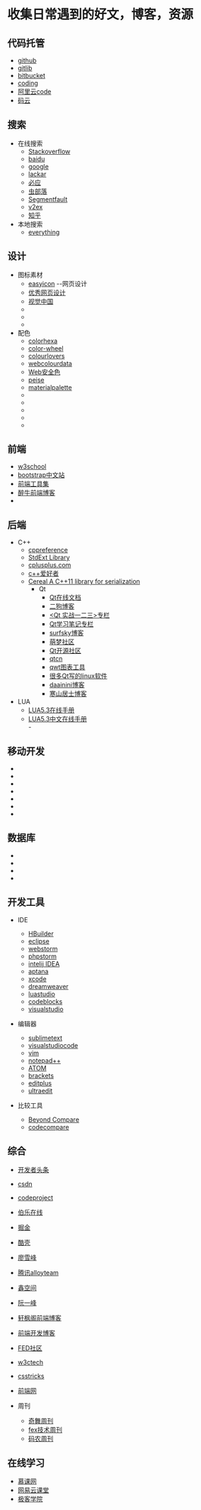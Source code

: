 # 收集日常遇到的好文，博客，资源

## 代码托管

- [github](https://github.com)
- [gitlib](https://about.gitlab.com/)
- [bitbucket](https://bitbucket.org/)
- [coding](https://coding.net/)
- [阿里云code](https://code.aliyun.com/)
- [码云](https://git.oschina.net/)

## 搜索
- 在线搜索
    - [Stackoverflow](http://stackoverflow.com/)
    - [baidu](www.baidu.com)
    - [google](www.google.jp)
    - [lackar](http://lackar.com/aa/)
    - [必应](http://cn.bing.com/)
    - [虫部落](http://www.chongbuluo.com/)
    - [Segmentfault](https://segmentfault.com)
    - [v2ex](https://www.v2ex.com/)
    - [知乎](http://www.zhihu.com/)
- 本地搜索
    - [everything](http://www.voidtools.com/)

    
## 设计
- 图标素材
    - [easyicon](http://www.easyicon.net/)
--网页设计
    - [优秀网页设计](http://weibo.com/uidesign)
    - [视觉中国](http://shijue.me/)
    - []()
    - []()
    - []()
- 配色
    - [colorhexa](http://www.colorhexa.com/)
    - [color-wheel](https://color.adobe.com/zh/create/color-wheel/)
    - [colourlovers](http://www.colourlovers.com/)
    - [webcolourdata](http://webcolourdata.com/)
    - [Web安全色](http://www.bootcss.com/p/websafecolors/)
    - [peise](http://www.peise.net/)
    - [materialpalette](https://www.materialpalette.com/)
    - []()
    - []()
    - []()
    - []()
    - []()    
    

## 前端
- [w3school](http://www.w3school.com.cn/)
- [bootstrap中文站](http://www.bootcss.com/)
- [前端工具集](http://www.w3cplus.com/source/front-end-developer-excellent-tool.html)
- [醉牛前端博客](http://f2er.club/)
- []()

## 后端
- C++
    - [cppreference](http://en.cppreference.com/w/)
    - [StdExt Library](http://cplusplus.wikidot.com/)
    - [cplusplus.com](http://www.cplusplus.com/)
    - [c++爱好者](https://www.cppfans.org/)
    - [Cereal A C++11 library for serialization](http://uscilab.github.io/cereal/index.html)
        - Qt
            - [Qt在线文档](http://doc.qt.io/)
            - [二狗博客](http://qtdebug.com/)
            - [<Qt 实战一二三>专栏](http://blog.csdn.net/column/details/qshare.html)
            - [Qt学习笔记专栏](http://blog.csdn.net/column/details/13390.html)
            - [surfsky博客](http://www.cnblogs.com/surfsky/category/616124.html)
            - [萌梦社区](http://www.qtdream.com/)
            - [Qt开源社区](http://www.qter.org/)
            - [qtcn](http://www.qtcn.org/bbs/i.php)
            - [qwt图表工具](http://qwt.sourceforge.net/)
            - [很多Qt写的linux软件](https://www.linux-apps.com/browse/ord/latest/)
            - [daainini博客](http://blog.csdn.net/xsjqqq123)
            - [寒山居士博客](http://www.heilqt.com/)
- LUA
    - [LUA5.3在线手册](http://www.lua.org/manual/5.3/manual.html)            
    - [LUA5.3中文在线手册](http://cloudwu.github.io/lua53doc/)            
    -[]()            

            
## 移动开发

- []()
- []()
- []()
- []()
- []()
- []()
- []()
## 数据库

- []()
- []()
- []()
- []()

## 开发工具
- IDE
    - [HBuilder](http://www.dcloud.io/)
    - [eclipse](http://www.eclipse.org/)
    - [webstorm](http://www.jetbrains.com/webstorm/)
    - [phpstorm](http://www.jetbrains.com/phpstorm/?fromMenu)
    - [intelij IDEA](http://www.jetbrains.com/idea/?fromMenu)
    - [aptana](http://www.aptana.com/products/studio3/download.html)
    - [xcode](https://developer.apple.com/xcode/)
    - [dreamweaver](http://www.adobe.com/cn/products/dreamweaver.html)
    - [luastudio](http://www.luastudio.net/)
    - [codeblocks](http://www.codeblocks.org/)
    - [visualstudio](https://www.visualstudio.com/zh-hans/)

- 编辑器

    - [sublimetext](http://www.sublimetext.com/)
    - [visualstudiocode](https://code.visualstudio.com/docs?dv=win&wt.mc_id=DX_841432&utm_source=vscom&utm_medium=ms+web&utm_campaign=VSCOM+Home)
    - [vim](http://www.vim.org/)
    - [notepad++](https://notepad-plus-plus.org/)
    - [ATOM](https://atom.io/)
    - [brackets](http://brackets.io/)
    - [editplus](https://www.editplus.com/)
    - [ultraedit](http://www.ultraedit.com/)
 
- 比较工具
    - [Beyond Compare](http://www.scootersoftware.com/index.php)
    - [codecompare](https://www.devart.com/codecompare/download.html)


## 综合

- [开发者头条](https://toutiao.io/)
- [csdn](http://www.csdn.net/)
- [codeproject](https://www.codeproject.com/)
- [伯乐在线](http://hao.jobbole.com/#rd)
- [掘金](https://gold.xitu.io/)
- [酷壳](http://coolshell.cn/)
- [廖雪峰](http://www.liaoxuefeng.com/)
- [腾讯alloyteam](http://www.alloyteam.com/)
- [鑫空间](http://www.zhangxinxu.com/)
- [阮一峰](http://www.ruanyifeng.com/blog/)
- [轩枫阁前端博客](http://www.xuanfengge.com/)
- [前端开发博客](http://caibaojian.com/)
- [FED社区](http://frontenddev.org/)
- [w3ctech](https://www.w3ctech.com/)
- [csstricks](https://css-tricks.com/)
- [前端网](http://www.qdfuns.com/)

- 周刊
    - [奇舞周刊](https://weekly.75team.com/)
    - [fex技术周刊](http://fex.baidu.com/weekly/)
    - [码农周刊](http://weekly.manong.io/)



## 在线学习
- [慕课网](http://imooc.com)
- [网易云课堂](http://study.163.com/)
- [极客学院](http://www.jikexueyuan.com/)